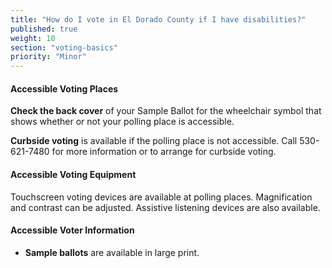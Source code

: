 ```yaml
---
title: "How do I vote in El Dorado County if I have disabilities?"
published: true
weight: 10
section: "voting-basics"
priority: "Minor"
---
```


#### Accessible Voting Places  

**Check the back cover** of your Sample Ballot for the wheelchair symbol that shows whether or not your polling place is accessible.  

**Curbside voting** is available if the polling place is not accessible.  Call 530-621-7480 for more information or to arrange for curbside voting.  

#### Accessible Voting Equipment  

Touchscreen voting devices are available at polling places. Magnification and contrast can be adjusted.  Assistive listening devices are also available.  
#### Accessible Voter Information  

- **Sample ballots** are available in large print.  
 
